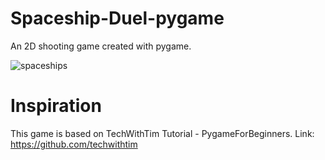 # Spaceship-Duel-pygame

An 2D shooting game created with pygame.

![spaceships](./SpaceshipDuel.png)

# Inspiration
This game is based on TechWithTim Tutorial - PygameForBeginners.
Link: https://github.com/techwithtim
